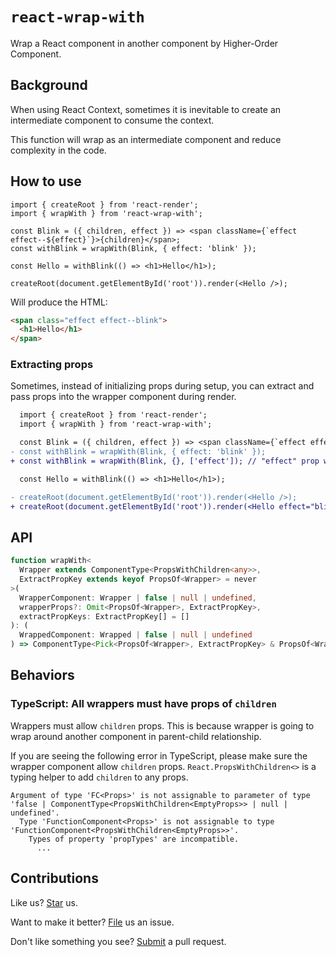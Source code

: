 # `react-wrap-with`

Wrap a React component in another component by Higher-Order Component.

## Background

When using React Context, sometimes it is inevitable to create an intermediate component to consume the context.

This function will wrap as an intermediate component and reduce complexity in the code.

## How to use

```tsx
import { createRoot } from 'react-render';
import { wrapWith } from 'react-wrap-with';

const Blink = ({ children, effect }) => <span className={`effect effect--${effect}`}>{children}</span>;
const withBlink = wrapWith(Blink, { effect: 'blink' });

const Hello = withBlink(() => <h1>Hello</h1>);

createRoot(document.getElementById('root')).render(<Hello />);
```

Will produce the HTML:

```html
<span class="effect effect--blink">
  <h1>Hello</h1>
</span>
```

### Extracting props

Sometimes, instead of initializing props during setup, you can extract and pass props into the wrapper component during render.

```diff
  import { createRoot } from 'react-render';
  import { wrapWith } from 'react-wrap-with';

  const Blink = ({ children, effect }) => <span className={`effect effect--${effect}`}>{children}</span>;
- const withBlink = wrapWith(Blink, { effect: 'blink' });
+ const withBlink = wrapWith(Blink, {}, ['effect']); // "effect" prop will be extracted from render-time and passed to wrapper component.

  const Hello = withBlink(() => <h1>Hello</h1>);

- createRoot(document.getElementById('root')).render(<Hello />);
+ createRoot(document.getElementById('root')).render(<Hello effect="blink" />); // Specifying "effect" prop at render-time.
```

## API

```ts
function wrapWith<
  Wrapper extends ComponentType<PropsWithChildren<any>>,
  ExtractPropKey extends keyof PropsOf<Wrapper> = never
>(
  WrapperComponent: Wrapper | false | null | undefined,
  wrapperProps?: Omit<PropsOf<Wrapper>, ExtractPropKey>,
  extractPropKeys: ExtractPropKey[] = []
): (
  WrappedComponent: Wrapped | false | null | undefined
) => ComponentType<Pick<PropsOf<Wrapper>, ExtractPropKey> & PropsOf<Wrapped>>;
```

## Behaviors

### TypeScript: All wrappers must have props of `children`

Wrappers must allow `children` props. This is because wrapper is going to wrap around another component in parent-child relationship.

If you are seeing the following error in TypeScript, please make sure the wrapper component allow `children` props. `React.PropsWithChildren<>` is a typing helper to add `children` to any props.

```
Argument of type 'FC<Props>' is not assignable to parameter of type 'false | ComponentType<PropsWithChildren<EmptyProps>> | null | undefined'.
  Type 'FunctionComponent<Props>' is not assignable to type 'FunctionComponent<PropsWithChildren<EmptyProps>>'.
    Types of property 'propTypes' are incompatible.
      ...
```

## Contributions

Like us? [Star](https://github.com/compulim/react-wrap-with/stargazers) us.

Want to make it better? [File](https://github.com/compulim/react-wrap-with/issues) us an issue.

Don't like something you see? [Submit](https://github.com/compulim/react-wrap-with/pulls) a pull request.

